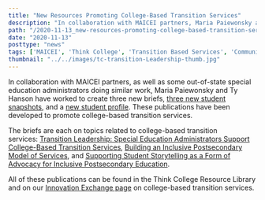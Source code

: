 ```yaml
---
title: "New Resources Promoting College-Based Transition Services"
description: "In collaboration with MAICEI partners, Maria Paiewonsky and Ty Hanson have worked to create three new briefs. These publications have been developed to promote college-based transition services. "
path: "/2020-11-13_new-resources-promoting-college-based-transition-services"
date: "2020-11-13"
posttype: "news"
tags: ['MAICEI', 'Think College', 'Transition Based Services', 'Community Inclusion']
thumbnail: "../../images/tc-transition-Leadership-thumb.jpg"
---
```


In collaboration with MAICEI partners, as well as some out-of-state special education administrators doing similar work, Maria Paiewonsky and Ty Hanson have worked to create three new briefs, [three new student snapshots](https://thinkcollege.net/resource/college-based-transition-services-cbts/maicei-student-snapshots), and a [new student profile](https://thinkcollege.net/sites/default/files/files/resources/TCT_SP6_Brendon_College_Experience.pdf). These publications have been developed to promote college-based transition services.

The briefs are each on topics related to college-based transition services: [Transition Leadership: Special Education Administrators Support College-Based Transition Services](https://thinkcollege.net/sites/default/files/files/resources/IB_46_Transition_Leadership_SpEd_Administrators.pdf), [Building an Inclusive Postsecondary Model of Services](https://thinkcollege.net/sites/default/files/files/resources/IB_47_Building_Inclusive_Postsecondary_Model_Services.pdf), and [Supporting Student Storytelling as a Form of Advocacy for Inclusive Postsecondary Education](https://thinkcollege.net/sites/default/files/files/resources/IB_48_Supporting_Student_Storytelling.pdf).

All of these publications can be found in the Think College Resource Library and on our [Innovation Exchange page](https://thinkcollege.net/resources/innovation-exchange/dual-enrollment) on college-based transition services.
